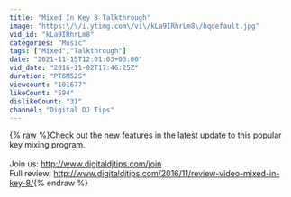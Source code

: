 ```yaml
---
title: "Mixed In Key 8 Talkthrough"
image: "https:\/\/i.ytimg.com\/vi\/kLa9IRhrLm8\/hqdefault.jpg"
vid_id: "kLa9IRhrLm8"
categories: "Music"
tags: ["Mixed","Talkthrough"]
date: "2021-11-15T12:01:03+03:00"
vid_date: "2016-11-02T17:46:25Z"
duration: "PT6M52S"
viewcount: "101677"
likeCount: "594"
dislikeCount: "31"
channel: "Digital DJ Tips"
---
```

{% raw %}Check out the new features in the latest update to this popular key mixing program.<br /><br />Join us: <a rel="nofollow" target="blank" href="http://www.digitaldjtips.com/join">http://www.digitaldjtips.com/join</a><br />Full review: <a rel="nofollow" target="blank" href="http://www.digitaldjtips.com/2016/11/review-video-mixed-in-key-8/">http://www.digitaldjtips.com/2016/11/review-video-mixed-in-key-8/</a>{% endraw %}
